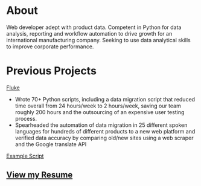 # About
Web developer adept with product data. Competent in Python for data analysis, reporting and workflow automation to drive growth for an international manufacturing company. Seeking to use data analytical skills to improve corporate performance.

# Previous Projects
[Fluke](https://www.fluke.com/en-us)
- Wrote 70+ Python scripts, including a data migration script that reduced time overall from 24 hours/week to 2 hours/week, saving our team roughly 200 hours and the outsourcing of an expensive user testing process.
- Spearheaded the automation of data migration in 25 different spoken languages for hundreds of different products to a new web platform and verified data accuracy by comparing old/new sites using a web scraper and the Google translate API

[Example Script](https://github.com/trevransom/fluke-work-projects/blob/main/Product%20TOC%20Mismatch/discover_toc_mismatches.py)

## [View my Resume](https://drive.google.com/file/d/1bms1Uaa3uOkpu0O8EeNcEBRdaEoeoAH4/view?usp=sharing)

<!---
## Welcome to GitHub Pages

You can use the [editor on GitHub](https://github.com/trevransom/resume/edit/main/README.md) to maintain and preview the content for your website in Markdown files.

Whenever you commit to this repository, GitHub Pages will run [Jekyll](https://jekyllrb.com/) to rebuild the pages in your site, from the content in your Markdown files.

### Markdown

Markdown is a lightweight and easy-to-use syntax for styling your writing. It includes conventions for

```markdown
Syntax highlighted code block

# Header 1
## Header 2
### Header 3

- Bulleted
- List

1. Numbered
2. List

**Bold** and _Italic_ and `Code` text

[Link](url) and ![Image](src)
```

For more details see [GitHub Flavored Markdown](https://guides.github.com/features/mastering-markdown/). 
--->
